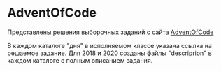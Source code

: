 # AdventOfCode
Представлены решения выборочных заданий с сайта
[AdventOfCode](https://adventofcode.com/events)

В каждом каталоге "дня" в исполняемом классе указана ссылка на решаемое задание.
Для 2018 и 2020 созданы файлы "descriprion" в каждом каталоге с полным описанием задания.


